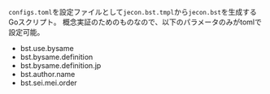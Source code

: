 `configs.toml`を設定ファイルとして`jecon.bst.tmpl`から`jecon.bst`を生成するGoスクリプト。
概念実証のためのものなので、以下のパラメータのみがtomlで設定可能。

- bst.use.bysame
- bst.bysame.definition
- bst.bysame.definition.jp
- bst.author.name
- bst.sei.mei.order


